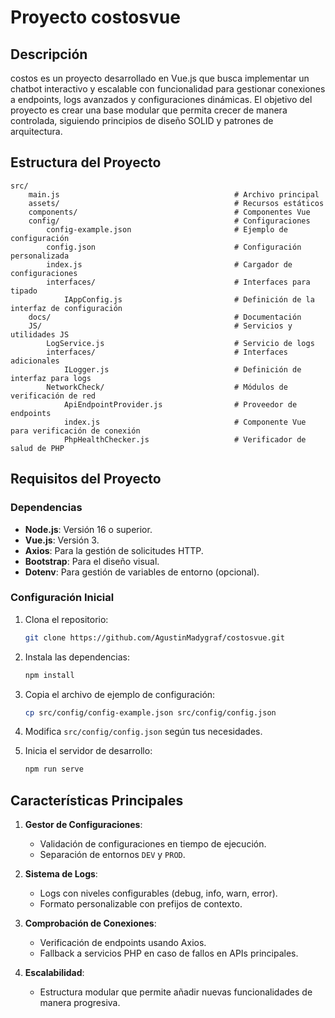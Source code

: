 # Proyecto costosvue

## Descripción
costos es un proyecto desarrollado en Vue.js que busca implementar un chatbot interactivo y escalable con funcionalidad para gestionar conexiones a endpoints, logs avanzados y configuraciones dinámicas. El objetivo del proyecto es crear una base modular que permita crecer de manera controlada, siguiendo principios de diseño SOLID y patrones de arquitectura.

## Estructura del Proyecto
```
src/
    main.js                                       # Archivo principal
    assets/                                       # Recursos estáticos
    components/                                   # Componentes Vue
    config/                                       # Configuraciones
        config-example.json                       # Ejemplo de configuración
        config.json                               # Configuración personalizada
        index.js                                  # Cargador de configuraciones
        interfaces/                               # Interfaces para tipado
            IAppConfig.js                         # Definición de la interfaz de configuración
    docs/                                         # Documentación
    JS/                                           # Servicios y utilidades JS
        LogService.js                             # Servicio de logs
        interfaces/                               # Interfaces adicionales
            ILogger.js                            # Definición de interfaz para logs
        NetworkCheck/                             # Módulos de verificación de red
            ApiEndpointProvider.js                # Proveedor de endpoints
            index.js                              # Componente Vue para verificación de conexión
            PhpHealthChecker.js                   # Verificador de salud de PHP
```

## Requisitos del Proyecto

### Dependencias
- **Node.js**: Versión 16 o superior.
- **Vue.js**: Versión 3.
- **Axios**: Para la gestión de solicitudes HTTP.
- **Bootstrap**: Para el diseño visual.
- **Dotenv**: Para gestión de variables de entorno (opcional).

### Configuración Inicial
1. Clona el repositorio:
   ```bash
   git clone https://github.com/AgustinMadygraf/costosvue.git
   ```
2. Instala las dependencias:
   ```bash
   npm install
   ```
3. Copia el archivo de ejemplo de configuración:
   ```bash
   cp src/config/config-example.json src/config/config.json
   ```
4. Modifica `src/config/config.json` según tus necesidades.

5. Inicia el servidor de desarrollo:
   ```bash
   npm run serve
   ```

## Características Principales
1. **Gestor de Configuraciones**:
   - Validación de configuraciones en tiempo de ejecución.
   - Separación de entornos `DEV` y `PROD`.

2. **Sistema de Logs**:
   - Logs con niveles configurables (debug, info, warn, error).
   - Formato personalizable con prefijos de contexto.

3. **Comprobación de Conexiones**:
   - Verificación de endpoints usando Axios.
   - Fallback a servicios PHP en caso de fallos en APIs principales.

4. **Escalabilidad**:
   - Estructura modular que permite añadir nuevas funcionalidades de manera progresiva.

